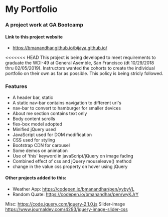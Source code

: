 # My Portfolio
### A project work at GA Bootcamp
#### Link to this project website
* https://bmanandhar.github.io/bijaya.github.io/

<<<<<<< HEAD
This project is being developed to meet requirements to graduate the WDI-49 at General Asemble, San Francisco (dt 10/29/2018 thru 02/05/2019). Instructors wanted the cohorts to create the individual portfolio on their own as far as possible. This policy is being stricly followed. 

### Features

* A header bar, static
* A static nav-bar contains navigation to different url's
* nav-bar to convert to hamburger for smaller devices
* About me section contains text only
* Body content scrolls
* flex-box model adopted
* Minified jQuery used
* JavaScript used for DOM modification
* CSS used for styling
* Bootstrap CDN for carousel
* Some demos on animation
* Use of 'this' keyword in javaScript/jQuery on image fading
* Combined effect of css and jQuery mouseleave() method
* change in the value css property on hover using jQuery

#### Other projects added to this:
* Weather App: https://codepen.io/bmanandhar/pen/yvbyVL
* Random Quate: https://codepen.io/bmanandhar/pen/wyKJrY

Misc:
https://code.jquery.com/jquery-2.1.0.js
Slider-image
https://www.journaldev.com/4293/jquery-image-slider-css
